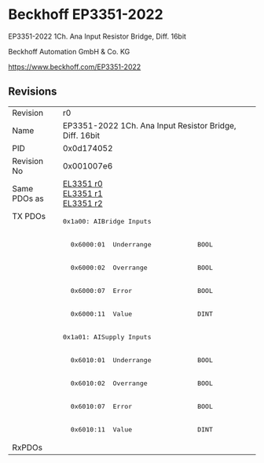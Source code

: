 # Beckhoff EP3351-2022

EP3351-2022 1Ch. Ana Input Resistor Bridge, Diff. 16bit 

Beckhoff Automation GmbH & Co. KG

https://www.beckhoff.com/EP3351-2022

## Revisions
<table>
<tr >
<td>Revision</td>
<td>r0</td>
</tr>
<tr >
<td>Name</td>
<td>EP3351-2022 1Ch. Ana Input Resistor Bridge, Diff. 16bit </td>
</tr>
<tr >
<td>PID</td>
<td>0x0d174052</td>
</tr>
<tr >
<td>Revision No</td>
<td>0x001007e6</td>
</tr>
<tr >
<td>Same PDOs as</td>
<td><a href="EL3351">EL3351 r0</a><br/><a href="EL3351">EL3351 r1</a><br/><a href="EL3351">EL3351 r2</a></td>
</tr>
<tr class="txpdo">
<td rowspan=10 valign=top>TX PDOs</td>
<td><pre>0x1a00: AIBridge Inputs </pre></td>
<td></td>
</tr>
<tr class="txpdo">
<td><pre>  0x6000:01  Underrange            BOOL</pre></td>
</tr>
<tr class="txpdo">
<td><pre>  0x6000:02  Overrange             BOOL</pre></td>
</tr>
<tr class="txpdo">
<td><pre>  0x6000:07  Error                 BOOL</pre></td>
</tr>
<tr class="txpdo">
<td><pre>  0x6000:11  Value                 DINT</pre></td>
</tr>
<tr class="txpdo">
<td><pre>0x1a01: AISupply Inputs </pre></td>
</tr>
<tr class="txpdo">
<td><pre>  0x6010:01  Underrange            BOOL</pre></td>
</tr>
<tr class="txpdo">
<td><pre>  0x6010:02  Overrange             BOOL</pre></td>
</tr>
<tr class="txpdo">
<td><pre>  0x6010:07  Error                 BOOL</pre></td>
</tr>
<tr class="txpdo">
<td><pre>  0x6010:11  Value                 DINT</pre></td>
</tr>
<tr >
<td>RxPDOs</td>
<td></td>
</tr>
</table>
